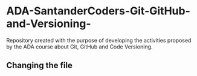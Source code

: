 # ADA-SantanderCoders-Git-GitHub-and-Versioning-
Repository created with the purpose of developing the activities proposed by the ADA course about Git, GitHub and Code Versioning.

## Changing the file